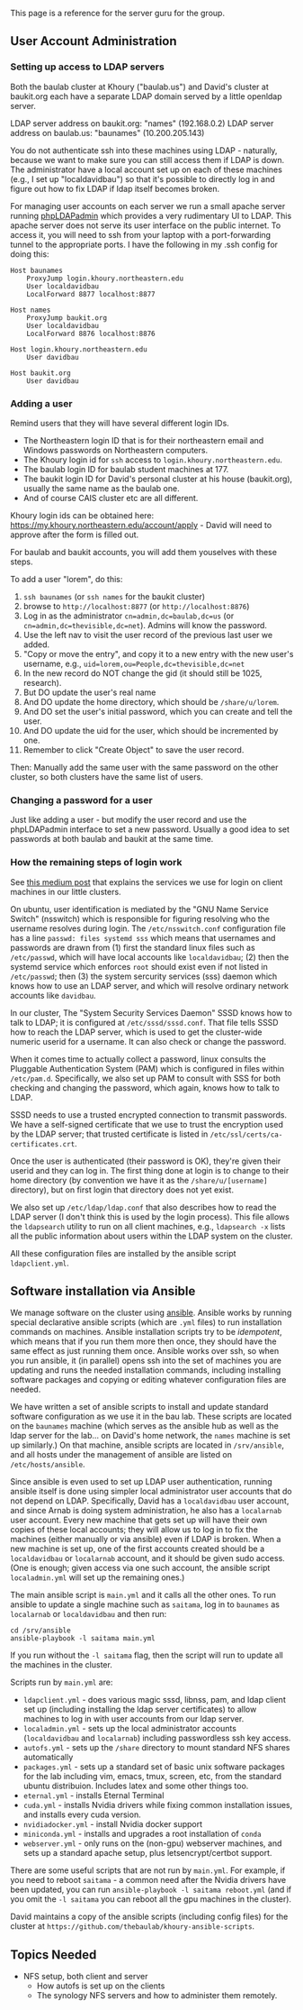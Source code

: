 This page is a reference for the server guru for the group.

## User Account Administration

### Setting up access to LDAP servers

Both the baulab cluster at Khoury ("baulab.us") and David's cluster at baukit.org each have a separate LDAP domain served by a little openldap server.

LDAP server address on baukit.org: "names" (192.168.0.2)
LDAP server address on baulab.us: "baunames" (10.200.205.143)

You do not authenticate ssh into these machines using LDAP - naturally, because we want to make sure you can still access them if LDAP is down. The administrator have a local account set up on each of these machines (e.g., I set up "localdavidbau") so that it's possible to directly log in and figure out how to fix LDAP if ldap itself becomes broken.

For managing user accounts on each server we run a small apache server running [phpLDAPadmin](https://github.com/leenooks/phpLDAPadmin) which provides a very rudimentary UI to LDAP.  This apache server does not serve its user interface on the public internet.  To access it, you will need to ssh from your laptop with a port-forwarding tunnel to the appropriate ports.  I have the following in my .ssh config for doing this:

```
Host baunames
    ProxyJump login.khoury.northeastern.edu
    User localdavidbau
    LocalForward 8877 localhost:8877

Host names
    ProxyJump baukit.org
    User localdavidbau
    LocalForward 8876 localhost:8876

Host login.khoury.northeastern.edu
    User davidbau

Host baukit.org
    User davidbau
```

### Adding a user

Remind users that they will have several different login IDs.
   * The Northeastern login ID that is for their northeastern email and Windows passwords on Northeastern computers.
   * The Khoury login id for `ssh` access to `login.khoury.northeastern.edu`.
   * The baulab login ID for baulab student machines at 177.
   * The baukit login ID for David's personal cluster at his house (baukit.org), usually the same name as the baulab one.
   * And of course CAIS cluster etc are all different.

Khoury login ids can be obtained here: https://my.khoury.northeastern.edu/account/apply - David will need to approve after the form is filled out.

For baulab and baukit accounts, you will add them youselves with these steps.

To add a user "lorem", do this:
  1. `ssh baunames` (or `ssh names` for the baukit cluster)
  2. browse to `http://localhost:8877` (or `http://localhost:8876`)
  3. Log in as the administrator `cn=admin,dc=baulab,dc=us` (or `cn=admin,dc=thevisible,dc=net`). Admins will know the password.
  4. Use the left nav to visit the user record of the previous last user we added.
  5. "Copy or move the entry", and copy it to a new entry with the new user's username, e.g., `uid=lorem,ou=People,dc=thevisible,dc=net`
  6. In the new record do NOT change the gid (it should still be 1025, research).
  7. But DO update the user's real name
  8. And DO update the home directory, which should be `/share/u/lorem`.
  9. And DO set the user's initial password, which you can create and tell the user.
  10. And DO update the uid for the user, which should be incremented by one.
  11. Remember to click "Create Object" to save the user record.

Then: Manually add the same user with the same password on the other cluster, so both clusters have the same list of users.

### Changing a password for a user

Just like adding a user - but modify the user record and use the phpLDAPadmin interface to set a new password.  Usually a good idea to set passwords at both baulab and baukit at the same time.

### How the remaining steps of login work

See [this medium post](https://medium.com/@fengliplatform/understanding-nss-and-pam-using-a-ssh-example-80512eb0f39e) that explains the services we use for login on client machines in our little clusters.

On ubuntu, user identification is mediated by the "GNU Name Service Switch" (nsswitch) which is responsible for figuring resolving who the username resolves during login.  The `/etc/nsswitch.conf` configuration file has a line `passwd: files systemd sss` which means that usernames and passwords are drawn from (1) first the standard linux files such as `/etc/passwd`, which will have local accounts like `localdavidbau`; (2) then the systemd service which enforces `root` should exist even if not listed in `/etc/passwd`; then (3) the system sercurity services (sss) daemon which knows how to use an LDAP server, and which will resolve ordinary network accounts like `davidbau`.

In our cluster, The "System Security Services Daemon" SSSD knows how to talk to LDAP; it is configured at `/etc/sssd/sssd.conf`.  That file tells SSSD how to reach the LDAP server, which is used to get the cluster-wide numeric userid for a username.  It can also check or change the password.

When it comes time to actually collect a password, linux consults the Pluggable Authentication System (PAM) which is configured in files within `/etc/pam.d`.  Specifically, we also set up PAM to consult with SSS for both checking and changing the password, which again, knows how to talk to LDAP.

SSSD needs to use a trusted encrypted connection to transmit passwords.  We have a self-signed certificate that we use to trust the encryption used by the LDAP server; that trusted certificate is listed in `/etc/ssl/certs/ca-certificates.crt`.

Once the user is authenticated (their password is OK), they're given their userid and they can log in.  The first thing done at login is to change to their home directory (by convention we have it as the `/share/u/[username]` directory), but on first login that directory does not yet exist.  

We also set up `/etc/ldap/ldap.conf` that also describes how to read the LDAP server (I don't think this is used by the login process). This file allows the `ldapsearch` utility to run on all client machines, e.g., `ldapsearch -x` lists all the public information about users within the LDAP system on the cluster.

All these configuration files are installed by the ansible script `ldapclient.yml`.

## Software installation via Ansible

We manage software on the cluster using [ansible](https://docs.ansible.com/ansible/latest/cli/ansible-playbook.html).  Ansible works by running special declarative ansible scripts (which are `.yml` files) to run installation commands on machines.  Ansible installation scripts try to be *idempotent*, which means that if you run them more then once, they should have the same effect as just running them once.  Ansible works over ssh, so when you run ansible, it (in parallel) opens ssh into the set of machines you are updating and runs the needed installation commands, including installing software packages and copying or editing whatever configuration files are needed.

We have written a set of ansible scripts to install and update standard software configuration as we use it in the bau lab.  These scripts are located on the `baunames` machine (which serves as the ansible hub as well as the ldap server for the lab... on David's home network, the `names` machine is set up similarly.)  On that machine, ansible scripts are located in `/srv/ansible`, and all hosts under the management of ansible are listed on `/etc/hosts/ansible`.

Since ansible is even used to set up LDAP user authentication, running ansible itself is done using simpler local administrator user accounts that do not depend on LDAP.  Specifically, David has a `localdavidbau` user account, and since Arnab is doing system administration, he also has a `localarnab` user account.  Every new machine that gets set up will have their own copies of these local accounts; they will allow us to log in to fix the machines (either manually or via ansible) even if LDAP is broken.  When a new machine is set up, one of the first accounts created should be a `localdavidbau` or `localarnab` account, and it should be given sudo access.  (One is enough; given access via one such account, the ansible script `localadmin.yml` will set up the remaining ones.)

The main ansible script is `main.yml` and it calls all the other ones.  To run ansible to update a single machine such as `saitama`, log in to `baunames` as `localarnab` or `localdavidbau` and then run:

```
cd /srv/ansible
ansible-playbook -l saitama main.yml
```

If you run without the `-l saitama` flag, then the script will run to update all the machines in the cluster.

Scripts run by `main.yml` are:
- `ldapclient.yml` - does various magic sssd, libnss, pam, and ldap client set up (including installing the ldap server certificates) to allow machines to log in with user accounts from our ldap server.
- `localadmin.yml` - sets up the local administrator accounts (`localdavidbau` and `localarnab`) including passwordless ssh key access.
- `autofs.yml` - sets up the `/share` directory to mount standard NFS shares automatically
- `packages.yml` - sets up a standard set of basic unix software packages for the lab including vim, emacs, tmux, screen, etc, from the standard ubuntu distribuion.  Includes latex and some other things too.
- `eternal.yml` - installs Eternal Terminal
- `cuda.yml` - installs Nvidia drivers while fixing common installation issues, and installs every cuda version.
- `nvidiadocker.yml` - install Nvidia docker support
- `miniconda.yml` - installs and upgrades a root installation of `conda`
- `webserver.yml` - only runs on the (non-gpu) webserver machines, and sets up a standard apache setup, plus letsencrypt/certbot support.

There are some useful scripts that are not run by `main.yml`.  For example, if you need to reboot `saitama` - a common need after the Nvidia drivers have been updated, you can run `ansible-playbook -l saitama reboot.yml` (and if you omit the `-l saitama` you can reboot all the gpu machines in the cluster).

David maintains a copy of the ansible scripts (including config files) for the cluster at `https://github.com/thebaulab/khoury-ansible-scripts`.

## Topics Needed

    
- NFS setup, both client and server
    - How autofs is set up on the clients
    - The synology NFS servers and how to administer them remotely.

